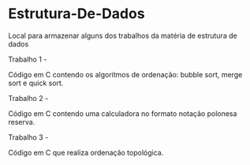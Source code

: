 # Estrutura-De-Dados
Local para armazenar alguns dos trabalhos da matéria de estrutura de dados


Trabalho 1 - 

Código em C contendo os algoritmos de ordenação: bubble sort, merge sort e quick sort.

Trabalho 2 - 

Código em C contendo uma calculadora no formato notação polonesa reserva.

Trabalho 3 -

Código em C que realiza ordenação topológica.
